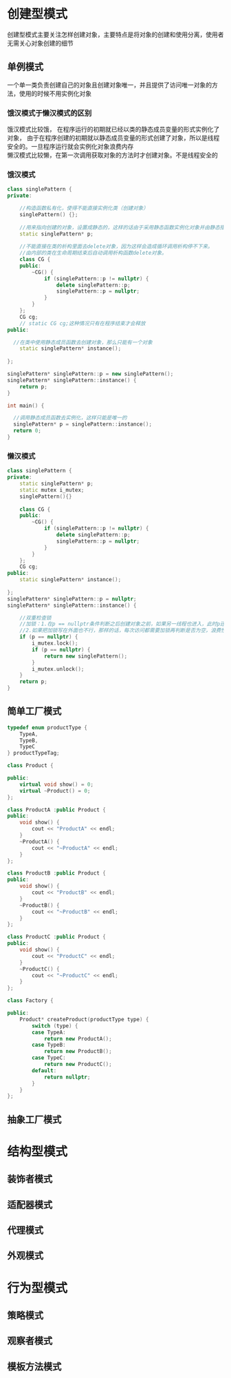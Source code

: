 # 创建型模式   
创建型模式主要关注怎样创建对象，主要特点是将对象的创建和使用分离，使用者无需关心对象创建的细节
## 单例模式    
一个单一类负责创建自己的对象且创建对象唯一，并且提供了访问唯一对象的方法，使用的时候不用实例化对象  
### 饿汉模式于懒汉模式的区别  
饿汉模式比较饿， 在程序运行的初期就已经以类的静态成员变量的形式实例化了对象， 由于在程序创建的初期就以静态成员变量的形式创建了对象，所以是线程安全的。一旦程序运行就会实例化对象浪费内存  
懒汉模式比较懒，在第一次调用获取对象的方法时才创建对象。不是线程安全的
### 饿汉模式  
```cpp    
class singlePattern {
private:

  	//构造函数私有化，使得不能直接实例化类（创建对象）
	singlePattern() {};
  
  	//用来指向创建的对象，设置成静态的，这样的话由于采用静态函数实例化对象并由静态指针变量指向，那么就是一个类只能唯一的产生对象
	static singlePattern* p;
	
	//不能直接在类的析构里面去delete对象，因为这样会造成循环调用析构停不下来。  
  	//由内部的类在生命周期结束后自动调用析构函数delete对象。
	class CG {
	public:
		~CG() {
			if (singlePattern::p != nullptr) {
				delete singlePattern::p;
				singlePattern::p = nullptr;
			}
		}
	};
  	CG cg;
	// static CG cg;这种情况只有在程序结束才会释放
public:

  //在类中使用静态成员函数去创建对象，那么只能有一个对象
	static singlePattern* instance();
  
};

singlePattern* singlePattern::p = new singlePattern();
singlePattern* singlePattern::instance() {
	return p;
}

int main() {

  //调用静态成员函数去实例化，这样只能是唯一的
  singlePattern* p = singlePattern::instance();
  return 0;
}
```
### 懒汉模式    
```cpp    
class singlePattern {
private:
	static singlePattern* p;
	static mutex i_mutex;
	singlePattern(){}
	
	class CG {
	public:
		~CG() {
			if (singlePattern::p != nullptr) {
				delete singlePattern::p;
				singlePattern::p = nullptr;
			}
		}
	};
	CG cg;
public:
	static singlePattern* instance();
	
};
singlePattern* singlePattern::p = nullptr;
singlePattern* singlePattern::instance() {

	//双重检查锁  
	//加锁：1.在p == nullptr条件判断之后创建对象之前，如果另一线程也进入，此时p还为nullptr，任然会进入，导致二次创建对象，指针会指向新的对象，违反了单例模式的本意
	//2.如果把加锁写在外面也不行，那样的话，每次访问都需要加锁再判断是否为空，浪费性能
	if (p == nullptr) {
		i_mutex.lock();
		if (p == nullptr) {
			return new singlePattern();
		}
		i_mutex.unlock();
	}
	return p;
}
```
## 简单工厂模式    
```cpp  
typedef enum productType {
	TypeA,
	TypeB,
	TypeC
} productTypeTag;

class Product {

public:
	virtual void show() = 0;
	virtual ~Product() = 0;
};

class ProductA :public Product {
public:
	void show() {
		cout << "ProductA" << endl;
	}
	~ProductA() {
		cout << "~ProductA" << endl;
	}
};

class ProductB :public Product {
public:
	void show() {
		cout << "ProductB" << endl;
	}
	~ProductB() {
		cout << "~ProductB" << endl;
	}
};

class ProductC :public Product {
public:
	void show() {
		cout << "ProductC" << endl;
	}
	~ProductC() {
		cout << "~ProductC" << endl;
	}
};

class Factory {

public:
	Product* createProduct(productType type) {
		switch (type) {
		case TypeA:
			return new ProductA();
		case TypeB:
			return new ProductB();
		case TypeC:
			return new ProductC();
		default:
			return nullptr;
		}
	}
};
```  
## 抽象工厂模式
# 结构型模式  
## 装饰者模式  
## 适配器模式  
## 代理模式  
## 外观模式
# 行为型模式  
## 策略模式  
## 观察者模式  
## 模板方法模式
